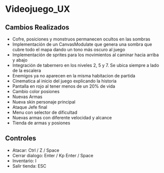 # Videojuego_UX

## Cambios Realizados

* Cofre, posiciones y monstruos permanecen ocultos en las sombras
* Implementación de un CanvasModulate que genera una sombra que cubre todo el mapa dando un tono más oscuro al juego
* Implementación de sprites para los movimientos al caminar hacia arriba y abajo
* Integración de tabernero en los niveles 2, 5 y 7. Se ubica siempre a lado de la escalera
* Enemigos ya no aparecen en la misma habitacion de partida
* Cinematica al inicio del juego explicando la historia
* Pantalla en rojo al tener menos de un 20% de vida
* Cambio color posiones
* Nuevas Armas
* Nueva skin personaje principal
* Ataque Jefe final
* Menu con selector de dificultad
* Nuevas armas con diferente velocidad y alcance
* Tienda de armas y posiones

## Controles

* Atacar: Ctrl / Z / Space
* Cerrar dialogo: Enter / Kp Enter / Space  
* Inventario: I
* Salir tienda: ESC